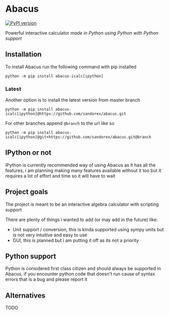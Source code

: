 # Abacus
[![PyPI version](https://badge.fury.io/py/abacus-icalc.svg)](https://badge.fury.io/py/abacus-icalc)

Powerful interactive calculator *made in Python using Python with Python support*

## Installation
To install Abacus run the following command with pip installed

```shell
python -m pip install abacus-icalc[ipython]
```

### Latest
Another option is to install the latest version from master branch
```shell
python -m pip install abacus-icalc[ipython]@https://github.com/sandorex/abacus.git
```

For other branches append `@branch` to the url like so
```shell
python -m pip install abacus-icalc[ipython]@git+https://github.com/sandorex/abacus.git@branch
```

## IPython or not
IPython is currently recommended way of using Abacus as it has all the features, i am planning making many features available without it too but it requires a lot of effort and time so it will have to wait

## Project goals
The project is meant to be an interactive algebra calculator with scripting support

There are plenty of things i wanted to add (or may add in the future) like:
- Unit support / conversion, this is kinda supported using sympy units but is not very intuitive and easy to use
- GUI, this is planned but i am putting it off as its not a priority

## Python support
Python is considered first class citizen and should always be supported in Abacus, if you encounter python code that doesn't run cause of syntax errors that is a bug and please report it

## Alternatives
TODO
